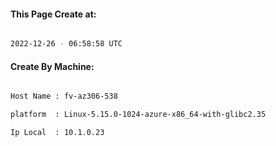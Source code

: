 
   
#### This Page Create at:

```bash

2022-12-26 - 06:58:58 UTC

```

#### Create By Machine:

```bash

Host Name : fv-az306-538

platform  : Linux-5.15.0-1024-azure-x86_64-with-glibc2.35

Ip Local  : 10.1.0.23

```

